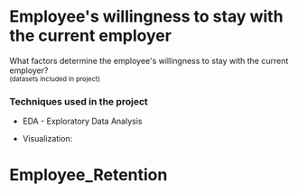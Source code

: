 # Employee's willingness to stay with the current employer

What factors determine the employee's willingness to stay with the current employer?\
<sub>(datasets included in project)</sub>

### Techniques used in the project
+ EDA - Exploratory Data Analysis 

+ Visualization:
# Employee_Retention
